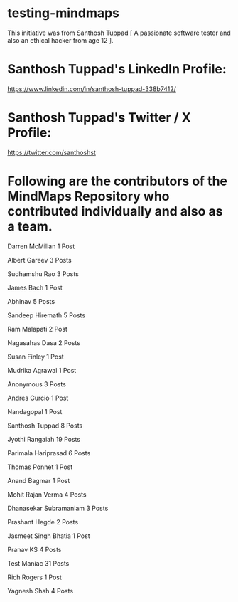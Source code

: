 # testing-mindmaps
This initiative was from Santhosh Tuppad [ A passionate software tester and also an ethical hacker from age 12 ]. 

# Santhosh Tuppad's LinkedIn Profile:
https://www.linkedin.com/in/santhosh-tuppad-338b7412/

# Santhosh Tuppad's Twitter / X Profile:
https://twitter.com/santhoshst

# Following are the contributors of the MindMaps Repository who contributed individually and also as a team.
Darren McMillan
1 Post

Albert Gareev
3 Posts

Sudhamshu Rao
3 Posts

James Bach
1 Post

Abhinav
5 Posts

Sandeep Hiremath
5 Posts

Ram Malapati
2 Post

Nagasahas Dasa
2 Posts

Susan Finley
1 Post

Mudrika Agrawal
1 Post

Anonymous
3 Posts

Andres Curcio
1 Post

Nandagopal
1 Post

Santhosh Tuppad
8 Posts

Jyothi Rangaiah
19 Posts

Parimala Hariprasad
6 Posts

Thomas Ponnet
1 Post

Anand Bagmar
1 Post

Mohit Rajan Verma
4 Posts

Dhanasekar Subramaniam
3 Posts

Prashant Hegde
2 Posts

Jasmeet Singh Bhatia
1 Post

Pranav KS
4 Posts

Test Maniac
31 Posts

Rich Rogers
1 Post

Yagnesh Shah
4 Posts
